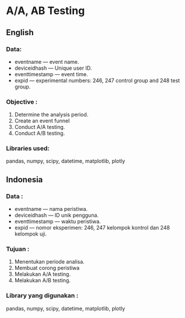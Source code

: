 # A/A, AB Testing

## English

### Data:

- eventname — event name.
- deviceidhash — Unique user ID.
- eventtimestamp — event time.
- expid — experimental numbers: 246, 247 control group and 248 test group.

### Objective :

1. Determine the analysis period.
2. Create an event funnel
3. Conduct A/A testing.
4. Conduct A/B testing.

### Libraries used:

pandas, numpy, scipy, datetime, matplotlib, plotly

## Indonesia

### Data :

- eventname — nama peristiwa.
- deviceidhash — ID unik pengguna.
- eventtimestamp — waktu peristiwa.
- expid — nomor eksperimen: 246, 247 kelompok kontrol dan 248 kelompok uji.

### Tujuan :

1. Menentukan periode analisa.
2. Membuat corong peristiwa
3. Melakukan A/A testing.
4. Melakukan A/B testing.

### Library yang digunakan :

pandas, numpy, scipy, datetime, matplotlib, plotly

